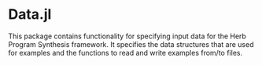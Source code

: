 # Data.jl

This package contains functionality for specifying input data for the Herb Program Synthesis framework. It specifies the data structures that are used for examples and the functions to read and write examples from/to files.
